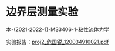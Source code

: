 # 边界层测量实验

本-(2021-2022-1)-MS3406-1-粘性流体力学

实验报告：[proj2_危国锐_120034910021.pdf](doc/proj2_危国锐_120034910021.pdf)
